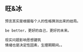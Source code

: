 ## 旺&冰

```
预言其实是根据每个人的性格猜测出来的结局。

be better，更好的自己，更好的未来。
```





```
现实问题影响思想建筑
情绪也是决定性因素，生理期期间。。
```

